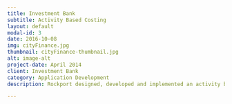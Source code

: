 ```yaml
---
title: Investment Bank
subtitle: Activity Based Costing
layout: default
modal-id: 3
date: 2016-10-08
img: cityFinance.jpg
thumbnail: cityFinance-thumbnail.jpg
alt: image-alt
project-date: April 2014
client: Investment Bank
category: Application Development
description: Rockport designed, developed and implemented an activity based costing application for a major investment banking division, to provide visility of costs across the worlwide IT divsion. As a consequence, the bank was saved hundreds of millions of euros on their IT costs.

---
```

